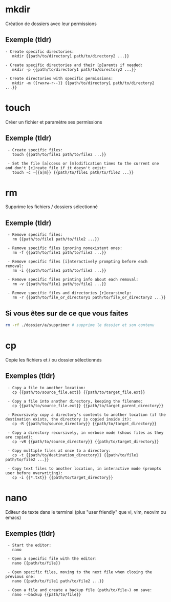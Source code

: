 # mkdir
Création de dossiers avec leur permissions
## Exemple (tldr)
```
- Create specific directories:
   mkdir {{path/to/directory1 path/to/directory2 ...}}

- Create specific directories and their [p]arents if needed:
   mkdir -p {{path/to/directory1 path/to/directory2 ...}}

- Create directories with specific permissions:
   mkdir -m {{rwxrw-r--}} {{path/to/directory1 path/to/directory2 ...}}
```
# touch
Créer un fichier et paramètre ses permissions
## Exemple (tldr)
```
 - Create specific files:
   touch {{path/to/file1 path/to/file2 ...}}

 - Set the file [a]ccess or [m]odification times to the current one and don't [c]reate file if it doesn't exist:
   touch -c -{{a|m}} {{path/to/file1 path/to/file2 ...}}
```
# rm
Supprime les fichiers / dossiers sélectionné
## Exemple (tldr)
```
 - Remove specific files:
   rm {{path/to/file1 path/to/file2 ...}}

 - Remove specific files ignoring nonexistent ones:
   rm -f {{path/to/file1 path/to/file2 ...}}

 - Remove specific files [i]nteractively prompting before each removal:
   rm -i {{path/to/file1 path/to/file2 ...}}

 - Remove specific files printing info about each removal:
   rm -v {{path/to/file1 path/to/file2 ...}}

 - Remove specific files and directories [r]ecursively:
   rm -r {{path/to/file_or_directory1 path/to/file_or_directory2 ...}}
```
## Si vous êtes sur de ce que vous faites
```bash
rm -rf ./dossier/a/supprimer # supprime le dossier et son contenu
```
# cp
Copie les fichiers et / ou dossier sélectionnés
## Exemples (tldr)
```
 - Copy a file to another location:
   cp {{path/to/source_file.ext}} {{path/to/target_file.ext}}

 - Copy a file into another directory, keeping the filename:
   cp {{path/to/source_file.ext}} {{path/to/target_parent_directory}}

 - Recursively copy a directory's contents to another location (if the destination exists, the directory is copied inside it):
   cp -R {{path/to/source_directory}} {{path/to/target_directory}}

 - Copy a directory recursively, in verbose mode (shows files as they are copied):
   cp -vR {{path/to/source_directory}} {{path/to/target_directory}}

 - Copy multiple files at once to a directory:
   cp -t {{path/to/destination_directory}} {{path/to/file1 path/to/file2 ...}}

 - Copy text files to another location, in interactive mode (prompts user before overwriting):
   cp -i {{*.txt}} {{path/to/target_directory}}
```
# nano
Editeur de texte dans le terminal (plus "user friendly" que vi, vim, neovim ou emacs)
## Exemples (tldr)
```
 - Start the editor:
   nano

 - Open a specific file with the editor:
   nano {{path/to/file}}

 - Open specific files, moving to the next file when closing the previous one:
   nano {{path/to/file1 path/to/file2 ...}}

 - Open a file and create a backup file (path/to/file~) on save:
   nano --backup {{path/to/file}}
```